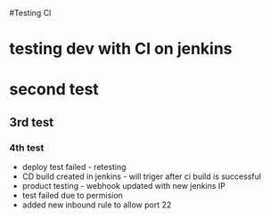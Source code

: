 #Testing CI
# testing dev with CI on jenkins
# second test
## 3rd test
### 4th test
- deploy test failed - retesting
- CD build created in jenkins - will triger after ci build is successful
- product testing - webhook updated with new jenkins IP
- test failed due to permision
- added new inbound rule to allow port 22
